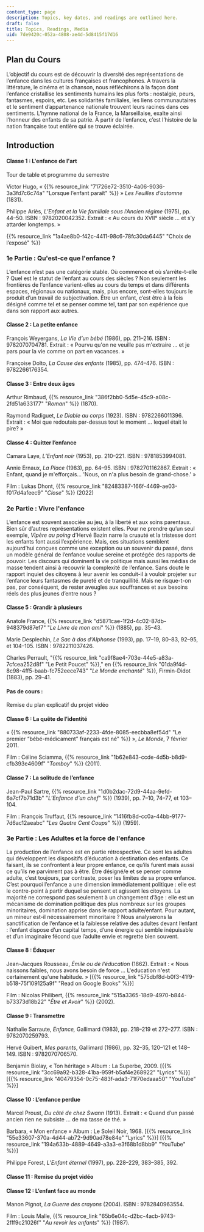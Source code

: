 ```yaml
---
content_type: page
description: Topics, key dates, and readings are outlined here.
draft: false
title: Topics, Readings, Media
uid: 7de9420c-052a-4808-ae4d-5d8415f17d16
---
```

## Plan du Cours

L’objectif du cours est de découvrir la diversité des représentations de l’enfance dans les cultures françaises et francophones. À travers la littérature, le cinéma et la chanson, nous réfléchirons à la façon dont l’enfance cristallise les sentiments humains les plus forts : nostalgie, peurs, fantasmes, espoirs, etc. Les solidarités familiales, les liens communautaires et le sentiment d’appartenance nationale trouvent leurs racines dans ces sentiments. L’hymne national de la France, la Marseillaise, exalte ainsi l’honneur des enfants de sa patrie. À partir de l’enfance, c’est l’histoire de la nation française tout entière qui se trouve éclairée.

## Introduction

#### Classe 1 : L'enfance de l'art

Tour de table et programme du semestre

Victor Hugo, « {{% resource_link "71726e72-3510-4a06-9036-3a3fd7c6c74a" "Lorsque l’enfant paraît" %}} » *Les Feuilles d’automne* (1831).

Philippe Ariès, *L’Enfant et la Vie familiale sous l’Ancien régime* (1975), pp. 44–50. ISBN : 9782020042352. Extrait : « Au cours du XVII° siècle … et s'y attarder longtemps. » 

{{% resource_link "1a4ae8b0-f42c-4411-98c6-78fc30da6445" "Choix de l’exposé" %}}

### 1e Partie : Qu'est-ce que l'enfance ?

L’enfance n’est pas une catégorie stable. Où commence et où s’arrête-t-elle ? Quel est le statut de l’enfant au cours des siècles ? Non seulement les frontières de l’enfance varient-elles au cours du temps et dans différents espaces, régionaux ou nationaux, mais, plus encore, sont-elles toujours le produit d’un travail de subjectivation. Être un enfant, c’est être à la fois désigné comme tel et se penser comme tel, tant par son expérience que dans son rapport aux autres.

#### Classe 2 : La petite enfance

François Weyergans, *La Vie d’un bébé* (1986), pp. 211–216. ISBN : 9782070704781. Extrait : « Pourvu qu'on ne veuille pas m'extraire … et je pars pour la vie comme on part en vacances. » 

Françoise Dolto, *La Cause des enfants* (1985), pp. 474–476. ISBN : 9782266176354.

#### Classe 3 : Entre deux âges

Arthur Rimbaud, {{% resource_link "386f2bb0-5d5e-45c9-a08c-2fd51a633177" "*Roman*" %}} (1870).

Raymond Radiguet, *Le Diable au corps* (1923). ISBN : 9782266011396. Extrait : « Moi que redoutais par-dessus tout le moment … lequel était le pire? » 

#### Classe 4 : Quitter l’enfance

Camara Laye, *L’Enfant noir* (1953), pp. 210–221. ISBN : 9781853994081.

Annie Ernaux, *La Place* (1983), pp. 64–95. ISBN : 9782701162867. Extrait : « Enfant, quand je m'efforçais… 'Nous, on n'a plus besoin de grand-chose.' » 

Film : Lukas Dhont, {{% resource_link "82483387-166f-4469-ae03-f017d4afeec9" "*Close*" %}} (2022)

### 2e Partie : Vivre l'enfance

L’enfance est souvent associée au jeu, à la liberté et aux soins parentaux. Bien sûr d’autres représentations existent elles. Pour ne prendre qu’un seul exemple, *Vipère au poing* d’Hervé Bazin narre la cruauté et la tristesse dont les enfants font aussi l’expérience. Mais, ces situations semblent aujourd’hui conçues comme une exception ou un souvenir du passé, dans un modèle général de l’enfance voulue sereine et protégée des rapports de pouvoir. Les discours qui dominent la vie politique mais aussi les médias de masse tendent ainsi à recouvrir la complexité de l’enfance. Sans doute le rapport inquiet des citoyens à leur avenir les conduit-il à vouloir projeter sur l’enfance leurs fantasmes de pureté et de tranquillité. Mais ne risque-t-on pas, par conséquent, de rester aveugles aux souffrances et aux besoins réels des plus jeunes d’entre nous ?

#### Classe 5 : Grandir à plusieurs

Anatole France, {{% resource_link "d5871cae-1f2d-4c02-87db-948379d87ef7" "*Le Livre de mon ami*" %}} (1885), pp. 35–43. 

Marie Desplechin, *Le Sac à dos d'Alphonse* (1993), pp. 17–19, 80–83, 92–95, et 104–105. ISBN : 9782211037426.

Charles Perrault, "{{% resource_link "ca9f8ae4-703e-44e5-a83a-7cfcea252d8f" "Le Petit Poucet" %}}," en {{% resource_link "01da9f4d-8c98-4ff5-baab-fc752eece743" "*Le Monde enchanté*" %}}, Firmin-Didot (1883), pp. 29–41.

#### Pas de cours :

Remise du plan explicatif du projet vidéo

#### Classe 6 : La quête de l’identité

« {{% resource_link "880733af-2233-4fde-8085-eecbba8ef54d" "Le premier “bébé-médicament” français est né" %}} », *Le Monde*, 7 février 2011.

Film : Céline Sciamma, {{% resource_link "1b62e843-ccde-4d5b-b8d9-cfb393e4609f" "*Tomboy*" %}} (2011).

#### Classe 7 : La solitude de l’enfance

Jean-Paul Sartre, {{% resource_link "1d0b2dac-72d9-44aa-9efd-6a7cf7b71d3b" "*L’Enfance d’un chef*" %}} (1939), pp. 7–10, 74–77, et 103–104.

Film : François Truffaut, {{% resource_link "1416fb8d-cc0a-44bb-9177-7d6ac12aeabc" "*Les Quatre Cent Coups*" %}} (1959).

### 3e Partie : Les Adultes et la force de l'enfance

La production de l’enfance est en partie rétrospective. Ce sont les adultes qui développent les dispositifs d’éducation à destination des enfants. Ce faisant, ils se confrontent à leur propre enfance, ce qu’ils furent mais aussi ce qu’ils ne parvinrent pas à être. Être désigné/e et se penser comme adulte, c’est toujours, par contraste, poser les limites de sa propre enfance. C’est pourquoi l’enfance a une dimension immédiatement politique : elle est le contre-point à partir duquel se pensent et agissent les citoyens. La majorité ne correspond pas seulement à un changement d’âge : elle est un mécanisme de domination politique des plus nombreux sur les groupes minoritaires, domination apprise dans le rapport adulte/enfant. Pour autant, un mineur est-il nécessairement minoritaire ? Nous analyserons la sanctification de l’enfance et la faiblesse relative des adultes devant l’enfant : l’enfant dispose d’un capital temps, d’une énergie qui semble inépuisable et d’un imaginaire fécond que l’adulte envie et regrette bien souvent.

#### Classe 8 : Éduquer

Jean-Jacques Rousseau, *Émile ou de l’éducation* (1862). Extrait : « Nous naissons faibles, nous avons besoin de force … L'education n'est certainement qu'une habitude. » \[{{% resource_link "575dbf8d-b0f3-41f9-b518-75f109125a9f" "Read on Google Books" %}}\]

Film : Nicolas Philibert, {{% resource_link "515a3365-18d9-4970-b844-b73373d18b22" "*Être et Avoir*" %}} (2002).

#### Classe 9 : Transmettre

Nathalie Sarraute, *Enfance,* Gallimard (1983), pp. 218–219 et 272–277. ISBN : 9782070259793.

Hervé Guibert, *Mes parents*, Gallimard (1986), pp. 32–35, 120–121 et 148–149. ISBN : 9782070706570.

Benjamin Biolay, « Ton héritage » Album : La Superbe, 2009. \[{{% resource_link "3cc69a92-b328-41ba-959f-b5af4e268922" "Lyrics" %}}\]\[{{% resource_link "40479354-0c75-483f-ada3-71f70edaaa50" "YouTube" %}}\]

#### Classe 10 : L’enfance perdue

Marcel Proust, *Du côté de chez Swann* (1913). Extrait : « Quand d’un passé ancien rien ne subsiste … de ma tasse de thé. »

Barbara, « Mon enfance » Album : Le Soleil Noir, 1968. \[{{% resource_link "55e33607-370a-4d44-ab72-9d90ad78e84e" "Lyrics" %}}\] \[{{% resource_link "194a633b-4889-4649-a3a3-e3f68b1d8bb9" "YouTube" %}}\]

Philippe Forest, *L’Enfant éternel* (1997), pp. 228–229, 383–385, 392.

#### Classe 11 : Remise du projet vidéo

#### Classe 12 : L’enfant face au monde

Manon Pignot, *La Guerre des crayons* (2004). ISBN : 9782840963554.

Film : Louis Malle, {{% resource_link "65b6e04c-d2bc-4acb-9743-2fff9c21026f" "*Au revoir les enfants*" %}} (1987).